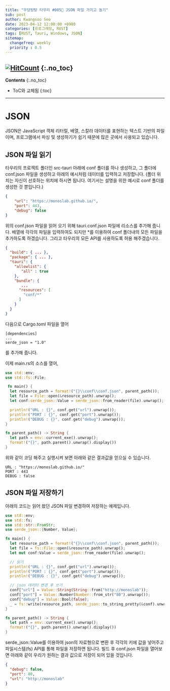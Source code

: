 ```yaml
---
title: "우당탕탕 타우리 #005💬 JSON 파일 가지고 놀기"
sub: post
author: Kwangsoo Seo
date: 2023-04-12 12:00:00 +0900
categories: [프로그래밍, RUST]
tags: [RUST, Tauri, Windows, JSON]
sitemap:
  changefreq: weekly
  priority : 0.5
---
```

[![HitCount](https://hits.dwyl.com/MonosLab/post30.svg?style=flat-square&show=unique)](http://hits.dwyl.com/MonosLab/post30)
{:.no_toc}
---
**Contents**
{:.no_toc}

* ToC와 교체됨
{:toc}  

---
# JSON   
JSON은 JavaScript 객체 리터럴, 배열, 스칼라 데이터를 표현하는 텍스트 기반의 파일이며, 프로그램에서 파싱 및 생성하기가 쉽기 때문에 많은 곳에서 사용되고 있습니다.

## JSON 파일 읽기
타우리의 프로젝트 폴더인 src-tauri 아래에 conf 폴더를 하나 생성하고, 그 폴더에 conf.json 파일을 생성하고 아래의 예시처럼 데이터를 입력하고 저장합니다. (폴더 위치는 자신이 선호하는 위치에 하시면 됩니다. 여기서는 설명을 위한 예시로 conf 폴더를 생성한 것 뿐입니다.)
```json
{
	"url": "https://monoslab.github.io/",
	"port": 443,
	"debug": false
}
```
위의 conf.json 파일을 읽어 오기 위해 tauri.conf.json 파일에 리소스를 추가해 줍니다. 배열에 각각의 파일을 입력하여도 되지만 *를 이용하여 conf 폴더내의 모든 파일을 추가하도록 하겠습니다. 그리고 타우리의 모든 API를 사용하도록 허용 해주겠습니다.
```json
{
  "build": { ... },
  "package": { ... },
  "tauri": {
    "allowlist": {
       "all" : true
    },
    "bundle": {
       ...
      "resources": [
        "conf/*"
      ] 
    }
  }
} 
```
다음으로 Cargo.toml 파일을 열어
```
[dependencies]
...
serde_json = "1.0"
```
를 추가해 줍니다.

이제 main.rs의 소스를 열어,
```rust
use std::env;
use std::fs::File;

 fn main() {
  let resource_path = format!("{}\\conf\\conf.json", parent_path());
  let file = File::open(&resource_path).unwrap();
  let conf:serde_json::Value = serde_json::from_reader(file).unwrap();

  println!("URL : {}", conf.get("url").unwrap());
  println!("PORT : {}", conf.get("port").unwrap());
  println!("DEBUG : {}", conf.get("debug").unwrap());
}

fn parent_path() -> String {
  let path = env::current_exe().unwrap();
  format!("{}", path.parent().unwrap().display())
}
```
위와 같이 코딩 해주고 실행시켜 보면 아래와 같은 결과값을 얻으실 수 있습니다.
```
URL : "https://monoslab.github.io/"
PORT : 443
DEBUG : false
```

## JSON 파일 저장하기     
아래의 코드는 읽어 왔던 JSON 파일 변경하여 저장하는 예제입니다.   
```rust
use std::env;
use std::fs;
use std::str::FromStr;
use serde_json::{Number, Value};

fn main() {
  let resource_path = format!("{}\\conf\\conf.json", parent_path());
  let file = fs::File::open(&resource_path).unwrap();
  let mut conf:Value = serde_json::from_reader(file).unwrap();

  // 읽기
  println!("URL : {}", conf.get("url").unwrap());
  println!("PORT : {}", conf.get("port").unwrap());
  println!("DEBUG : {}", conf.get("debug").unwrap());

  // json 데이터 변경 후 쓰기
  conf["url"] = Value::String(String::from("http://monoslab"));
  conf["port"] = Value::Number(Number::from_str("80").unwrap());
  conf["debug"] = Value::Bool(false);
  _ = fs::write(resource_path, serde_json::to_string_pretty(&conf).unwrap());
}

fn parent_path() -> String {
  let path = env::current_exe().unwrap();
  format!("{}", path.parent().unwrap().display())
}
```
serde_json::Value를 이용하여 json의 자료형으로 변환 후 각각의 키에 값을 넣어주고 파일시스템(fs) API를 통해 파일을 저장하면 됩니다. 빌드 후 conf.json 파일을 열어보면 아래와 같이 우리가 원하는 결과 값으로 저장이 되어 있을 것입니다.
```json
{
  "debug": false,
  "port": 80,
  "url": "http://monoslab"
}
```